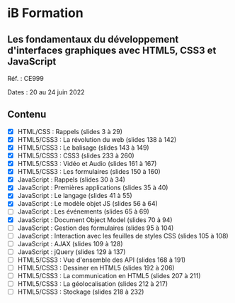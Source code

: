 # iB Formation

## Les fondamentaux du développement d'interfaces graphiques avec HTML5, CSS3 et JavaScript

Réf. : CE999

Dates : 20 au 24 juin 2022

## Contenu

- [x] HTML/CSS : Rappels (slides 3 à 29)
- [x] HTML5/CSS3 : La révolution du web (slides 138 à 142)
- [x] HTML5/CSS3 : Le balisage (slides 143 à 149)
- [x] HTML5/CSS3 : CSS3 (slides 233 à 260)
- [x] HTML5/CSS3 : Vidéo et Audio (slides 161 à 167)
- [x] HTML5/CSS3 : Les formulaires (slides 150 à 160)
- [x] JavaScript : Rappels (slides 30 à 34)
- [x] JavaScript : Premières applications (slides 35 à 40)
- [x] JavaScript : Le langage (slides 41 à 55)
- [x] JavaScript : Le modèle objet JS (slides 56 à 64)
- [ ] JavaScript : Les événements (slides 65 à 69)
- [x] JavaScript : Document Object Model (slides 70 à 94)
- [ ] JavaScript : Gestion des formulaires (slides 95 à 104)
- [ ] JavaScript : Interaction avec les feuilles de styles CSS (slides 105 à 108)
- [ ] JavaScript : AJAX (slides 109 à 128)
- [ ] JavaScript : jQuery (slides 129 à 137)
- [ ] HTML5/CSS3 : Vue d'ensemble des API (slides 168 à 191)
- [ ] HTML5/CSS3 : Dessiner en HTML5 (slides 192 à 206)
- [ ] HTML5/CSS3 : La communication en HTML5 (slides 207 à 211)
- [ ] HTML5/CSS3 : La géolocalisation (slides 212 à 217)
- [ ] HTML5/CSS3 : Stockage (slides 218 à 232)
